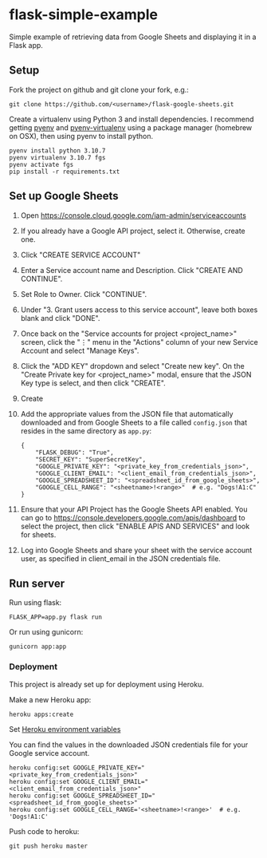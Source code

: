 # flask-simple-example

Simple example of retrieving data from Google Sheets and displaying it in a Flask app.

## Setup

Fork the project on github and git clone your fork, e.g.:

    git clone https://github.com/<username>/flask-google-sheets.git

Create a virtualenv using Python 3 and install dependencies. I recommend getting [pyenv](https://github.com/pyenv/pyenv) and [pyenv-virtualenv](https://github.com/pyenv/pyenv-virtualenv) using a package manager (homebrew on OSX), then using pyenv to install python. 

    pyenv install python 3.10.7
    pyenv virtualenv 3.10.7 fgs
    pyenv activate fgs
    pip install -r requirements.txt


## Set up Google Sheets

1. Open https://console.cloud.google.com/iam-admin/serviceaccounts

1. If you already have a Google API project, select it. Otherwise, create one.

1. Click "CREATE SERVICE ACCOUNT"

1. Enter a Service account name and Description. Click "CREATE AND CONTINUE".

1. Set Role to Owner. Click "CONTINUE".

1. Under "3. Grant users access to this service account", leave both boxes blank and click "DONE".

1. Once back on the "Service accounts for project <project_name>" screen, click the "⋮" menu in the "Actions" column of your new Service Account and select "Manage Keys".

1. Click the "ADD KEY" dropdown and select "Create new key". On the "Create Private key for <project_name>" modal, ensure that the JSON Key type is select, and then click "CREATE".

1. Create 



1. Add the appropriate values from the JSON file that automatically downloaded and from Google Sheets to a file called `config.json` that resides in the same directory as `app.py`:

    ```{JSON}
    {
        "FLASK_DEBUG": "True",
        "SECRET_KEY": "SuperSecretKey",
        "GOOGLE_PRIVATE_KEY": "<private_key_from_credentials_json>",
        "GOOGLE_CLIENT_EMAIL": "<client_email_from_credentials_json>",
        "GOOGLE_SPREADSHEET_ID": "<spreadsheet_id_from_google_sheets>",
        "GOOGLE_CELL_RANGE": "<sheetname>!<range>"  # e.g. "Dogs!A1:C"
    }
    ```

1. Ensure that your API Project has the Google Sheets API enabled. You can go to https://console.developers.google.com/apis/dashboard to select the project, then click "ENABLE APIS AND SERVICES" and look for sheets.

1. Log into Google Sheets and share your sheet with the service account user, as specified in client_email in the JSON credentials file.

## Run server

Run using flask:

    FLASK_APP=app.py flask run

Or run using gunicorn:

    gunicorn app:app

### Deployment

This project is already set up for deployment using Heroku.

Make a new Heroku app:

    heroku apps:create

Set [Heroku environment variables](https://devcenter.heroku.com/articles/config-vars)

You can find the values in the downloaded JSON credentials file for your Google service account.

    heroku config:set GOOGLE_PRIVATE_KEY="<private_key_from_credentials_json>"
    heroku config:set GOOGLE_CLIENT_EMAIL="<client_email_from_credentials_json>"
    heroku config:set GOOGLE_SPREADSHEET_ID="<spreadsheet_id_from_google_sheets>"
    heroku config:set GOOGLE_CELL_RANGE='<sheetname>!<range>'  # e.g. 'Dogs!A1:C'

Push code to heroku:

    git push heroku master
